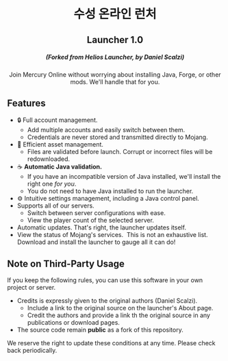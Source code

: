 <h1 align="center">수성 온라인 런처</h1>

<h2 align="center"> Launcher 1.0 </h2>

<em><h5 align="center">(Forked from Helios Launcher, by Daniel Scalzi)</h5></em>

<p align="center">Join Mercury Online without worrying about installing Java, Forge, or other mods. We'll handle that for you.</p>

## Features
* 🔒 Full account management.
  * Add multiple accounts and easily switch between them.
  * Credentials are never stored and transmitted directly to Mojang.
* 📂 Efficient asset management.
  * Files are validated before launch. Corrupt or incorrect files will be redownloaded.
* ☕ **Automatic Java validation.**
  * If you have an incompatible version of Java installed, we'll install the right one *for you*.
  * You do not need to have Java installed to run the launcher.
* ⚙️ Intuitive settings management, including a Java control panel.
* Supports all of our servers.
  * Switch between server configurations with ease.
  * View the player count of the selected server.
* Automatic updates. That's right, the launcher updates itself.
* View the status of Mojang's services.
​
This is not an exhaustive list. Download and install the launcher to gauge all it can do!

## Note on Third-Party Usage

If you keep the following rules, you can use this software in your own project or server.

* Credits is expressly given to the original authors (Daniel Scalzi).
  * Include a link to the original source on the launcher's About page.
  * Credit the authors and provide a link th the original source in any publications or download pages.
* The source code remain **public** as a fork of this repository.

We reserve the right to update these conditions at any time. Please check back periodically.
